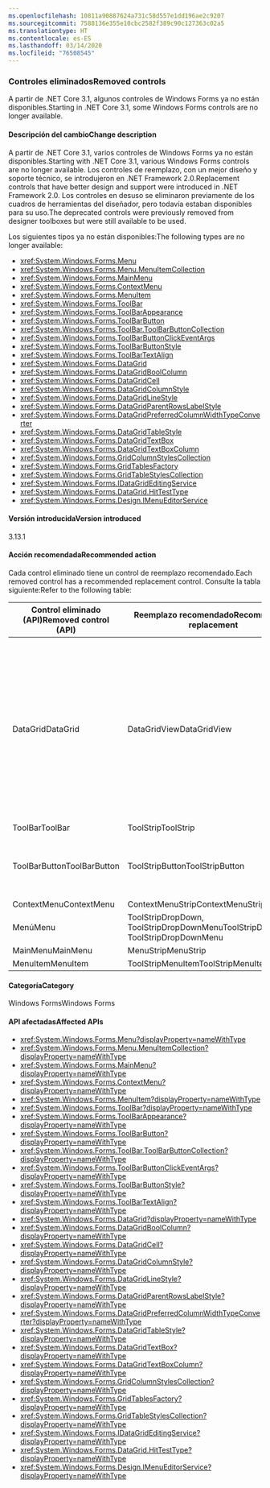 ```yaml
---
ms.openlocfilehash: 10811a90887624a731c58d557e1dd196ae2c9207
ms.sourcegitcommit: 7588136e355e10cbc2582f389c90c127363c02a5
ms.translationtype: HT
ms.contentlocale: es-ES
ms.lasthandoff: 03/14/2020
ms.locfileid: "76508545"
---
```

### <a name="removed-controls"></a><span data-ttu-id="50f81-101">Controles eliminados</span><span class="sxs-lookup"><span data-stu-id="50f81-101">Removed controls</span></span>

<span data-ttu-id="50f81-102">A partir de .NET Core 3.1, algunos controles de Windows Forms ya no están disponibles.</span><span class="sxs-lookup"><span data-stu-id="50f81-102">Starting in .NET Core 3.1, some Windows Forms controls are no longer available.</span></span>

#### <a name="change-description"></a><span data-ttu-id="50f81-103">Descripción del cambio</span><span class="sxs-lookup"><span data-stu-id="50f81-103">Change description</span></span>

<span data-ttu-id="50f81-104">A partir de .NET Core 3.1, varios controles de Windows Forms ya no están disponibles.</span><span class="sxs-lookup"><span data-stu-id="50f81-104">Starting with .NET Core 3.1, various Windows Forms controls are no longer available.</span></span> <span data-ttu-id="50f81-105">Los controles de reemplazo, con un mejor diseño y soporte técnico, se introdujeron en .NET Framework 2.0.</span><span class="sxs-lookup"><span data-stu-id="50f81-105">Replacement controls that have better design and support were introduced in .NET Framework 2.0.</span></span> <span data-ttu-id="50f81-106">Los controles en desuso se eliminaron previamente de los cuadros de herramientas del diseñador, pero todavía estaban disponibles para su uso.</span><span class="sxs-lookup"><span data-stu-id="50f81-106">The deprecated controls were previously removed from designer toolboxes but were still available to be used.</span></span>

<span data-ttu-id="50f81-107">Los siguientes tipos ya no están disponibles:</span><span class="sxs-lookup"><span data-stu-id="50f81-107">The following types are no longer available:</span></span>

- <xref:System.Windows.Forms.Menu>
- <xref:System.Windows.Forms.Menu.MenuItemCollection>
- <xref:System.Windows.Forms.MainMenu>
- <xref:System.Windows.Forms.ContextMenu>
- <xref:System.Windows.Forms.MenuItem>
- <xref:System.Windows.Forms.ToolBar>
- <xref:System.Windows.Forms.ToolBarAppearance>
- <xref:System.Windows.Forms.ToolBarButton>
- <xref:System.Windows.Forms.ToolBar.ToolBarButtonCollection>
- <xref:System.Windows.Forms.ToolBarButtonClickEventArgs>
- <xref:System.Windows.Forms.ToolBarButtonStyle>
- <xref:System.Windows.Forms.ToolBarTextAlign>
- <xref:System.Windows.Forms.DataGrid>
- <xref:System.Windows.Forms.DataGridBoolColumn>
- <xref:System.Windows.Forms.DataGridCell>
- <xref:System.Windows.Forms.DataGridColumnStyle>
- <xref:System.Windows.Forms.DataGridLineStyle>
- <xref:System.Windows.Forms.DataGridParentRowsLabelStyle>
- <xref:System.Windows.Forms.DataGridPreferredColumnWidthTypeConverter>
- <xref:System.Windows.Forms.DataGridTableStyle>
- <xref:System.Windows.Forms.DataGridTextBox>
- <xref:System.Windows.Forms.DataGridTextBoxColumn>
- <xref:System.Windows.Forms.GridColumnStylesCollection>
- <xref:System.Windows.Forms.GridTablesFactory>
- <xref:System.Windows.Forms.GridTableStylesCollection>
- <xref:System.Windows.Forms.IDataGridEditingService>
- <xref:System.Windows.Forms.DataGrid.HitTestType>
- <xref:System.Windows.Forms.Design.IMenuEditorService>

#### <a name="version-introduced"></a><span data-ttu-id="50f81-108">Versión introducida</span><span class="sxs-lookup"><span data-stu-id="50f81-108">Version introduced</span></span>

<span data-ttu-id="50f81-109">3.1</span><span class="sxs-lookup"><span data-stu-id="50f81-109">3.1</span></span>

#### <a name="recommended-action"></a><span data-ttu-id="50f81-110">Acción recomendada</span><span class="sxs-lookup"><span data-stu-id="50f81-110">Recommended action</span></span>

<span data-ttu-id="50f81-111">Cada control eliminado tiene un control de reemplazo recomendado.</span><span class="sxs-lookup"><span data-stu-id="50f81-111">Each removed control has a recommended replacement control.</span></span> <span data-ttu-id="50f81-112">Consulte la tabla siguiente:</span><span class="sxs-lookup"><span data-stu-id="50f81-112">Refer to the following table:</span></span>

| <span data-ttu-id="50f81-113">Control eliminado (API)</span><span class="sxs-lookup"><span data-stu-id="50f81-113">Removed control (API)</span></span> | <span data-ttu-id="50f81-114">Reemplazo recomendado</span><span class="sxs-lookup"><span data-stu-id="50f81-114">Recommended replacement</span></span> | <span data-ttu-id="50f81-115">API asociadas que se han eliminado</span><span class="sxs-lookup"><span data-stu-id="50f81-115">Associated APIs that are removed</span></span> |
|-|-|-|
| <span data-ttu-id="50f81-116">DataGrid</span><span class="sxs-lookup"><span data-stu-id="50f81-116">DataGrid</span></span> | <span data-ttu-id="50f81-117">DataGridView</span><span class="sxs-lookup"><span data-stu-id="50f81-117">DataGridView</span></span> | <span data-ttu-id="50f81-118">DataGridCell, DataGridRow, DataGridTableCollection, DataGridColumnCollection, DataGridTableStyle, DataGridColumnStyle, DataGridLineStyle, DataGridParentRowsLabel, DataGridParentRowsLabelStyle, DataGridBoolColumn, DataGridTextBox, GridColumnStylesCollection, GridTableStylesCollection, HitTestType</span><span class="sxs-lookup"><span data-stu-id="50f81-118">DataGridCell, DataGridRow, DataGridTableCollection, DataGridColumnCollection, DataGridTableStyle, DataGridColumnStyle, DataGridLineStyle, DataGridParentRowsLabel, DataGridParentRowsLabelStyle, DataGridBoolColumn, DataGridTextBox, GridColumnStylesCollection, GridTableStylesCollection, HitTestType</span></span> |
| <span data-ttu-id="50f81-119">ToolBar</span><span class="sxs-lookup"><span data-stu-id="50f81-119">ToolBar</span></span> | <span data-ttu-id="50f81-120">ToolStrip</span><span class="sxs-lookup"><span data-stu-id="50f81-120">ToolStrip</span></span> | <span data-ttu-id="50f81-121">ToolBarAppearance</span><span class="sxs-lookup"><span data-stu-id="50f81-121">ToolBarAppearance</span></span> |
| <span data-ttu-id="50f81-122">ToolBarButton</span><span class="sxs-lookup"><span data-stu-id="50f81-122">ToolBarButton</span></span> | <span data-ttu-id="50f81-123">ToolStripButton</span><span class="sxs-lookup"><span data-stu-id="50f81-123">ToolStripButton</span></span> | <span data-ttu-id="50f81-124">ToolBarButtonClickEventArgs, ToolBarButtonClickEventHandler, ToolBarButtonStyle, ToolBarTextAlign</span><span class="sxs-lookup"><span data-stu-id="50f81-124">ToolBarButtonClickEventArgs, ToolBarButtonClickEventHandler, ToolBarButtonStyle, ToolBarTextAlign</span></span>|
| <span data-ttu-id="50f81-125">ContextMenu</span><span class="sxs-lookup"><span data-stu-id="50f81-125">ContextMenu</span></span> | <span data-ttu-id="50f81-126">ContextMenuStrip</span><span class="sxs-lookup"><span data-stu-id="50f81-126">ContextMenuStrip</span></span> | |
| <span data-ttu-id="50f81-127">Menú</span><span class="sxs-lookup"><span data-stu-id="50f81-127">Menu</span></span> | <span data-ttu-id="50f81-128">ToolStripDropDown, ToolStripDropDownMenu</span><span class="sxs-lookup"><span data-stu-id="50f81-128">ToolStripDropDown, ToolStripDropDownMenu</span></span> | <span data-ttu-id="50f81-129">MenuItemCollection</span><span class="sxs-lookup"><span data-stu-id="50f81-129">MenuItemCollection</span></span> |
| <span data-ttu-id="50f81-130">MainMenu</span><span class="sxs-lookup"><span data-stu-id="50f81-130">MainMenu</span></span> | <span data-ttu-id="50f81-131">MenuStrip</span><span class="sxs-lookup"><span data-stu-id="50f81-131">MenuStrip</span></span> | |
| <span data-ttu-id="50f81-132">MenuItem</span><span class="sxs-lookup"><span data-stu-id="50f81-132">MenuItem</span></span> | <span data-ttu-id="50f81-133">ToolStripMenuItem</span><span class="sxs-lookup"><span data-stu-id="50f81-133">ToolStripMenuItem</span></span> | |

#### <a name="category"></a><span data-ttu-id="50f81-134">Categoría</span><span class="sxs-lookup"><span data-stu-id="50f81-134">Category</span></span>

<span data-ttu-id="50f81-135">Windows Forms</span><span class="sxs-lookup"><span data-stu-id="50f81-135">Windows Forms</span></span>

#### <a name="affected-apis"></a><span data-ttu-id="50f81-136">API afectadas</span><span class="sxs-lookup"><span data-stu-id="50f81-136">Affected APIs</span></span>

- <xref:System.Windows.Forms.Menu?displayProperty=nameWithType>
- <xref:System.Windows.Forms.Menu.MenuItemCollection?displayProperty=nameWithType>
- <xref:System.Windows.Forms.MainMenu?displayProperty=nameWithType>
- <xref:System.Windows.Forms.ContextMenu?displayProperty=nameWithType>
- <xref:System.Windows.Forms.MenuItem?displayProperty=nameWithType>
- <xref:System.Windows.Forms.ToolBar?displayProperty=nameWithType>
- <xref:System.Windows.Forms.ToolBarAppearance?displayProperty=nameWithType>
- <xref:System.Windows.Forms.ToolBarButton?displayProperty=nameWithType>
- <xref:System.Windows.Forms.ToolBar.ToolBarButtonCollection?displayProperty=nameWithType>
- <xref:System.Windows.Forms.ToolBarButtonClickEventArgs?displayProperty=nameWithType>
- <xref:System.Windows.Forms.ToolBarButtonStyle?displayProperty=nameWithType>
- <xref:System.Windows.Forms.ToolBarTextAlign?displayProperty=nameWithType>
- <xref:System.Windows.Forms.DataGrid?displayProperty=nameWithType>
- <xref:System.Windows.Forms.DataGridBoolColumn?displayProperty=nameWithType>
- <xref:System.Windows.Forms.DataGridCell?displayProperty=nameWithType>
- <xref:System.Windows.Forms.DataGridColumnStyle?displayProperty=nameWithType>
- <xref:System.Windows.Forms.DataGridLineStyle?displayProperty=nameWithType>
- <xref:System.Windows.Forms.DataGridParentRowsLabelStyle?displayProperty=nameWithType>
- <xref:System.Windows.Forms.DataGridPreferredColumnWidthTypeConverter?displayProperty=nameWithType>
- <xref:System.Windows.Forms.DataGridTableStyle?displayProperty=nameWithType>
- <xref:System.Windows.Forms.DataGridTextBox?displayProperty=nameWithType>
- <xref:System.Windows.Forms.DataGridTextBoxColumn?displayProperty=nameWithType>
- <xref:System.Windows.Forms.GridColumnStylesCollection?displayProperty=nameWithType>
- <xref:System.Windows.Forms.GridTablesFactory?displayProperty=nameWithType>
- <xref:System.Windows.Forms.GridTableStylesCollection?displayProperty=nameWithType>
- <xref:System.Windows.Forms.IDataGridEditingService?displayProperty=nameWithType>
- <xref:System.Windows.Forms.DataGrid.HitTestType?displayProperty=nameWithType>
- <xref:System.Windows.Forms.Design.IMenuEditorService?displayProperty=nameWithType>

<!-- 

### Affected APIs

- `T:System.Windows.Forms.Menu`
- `T:System.Windows.Forms.Menu.MenuItemCollection`
- `T:System.Windows.Forms.MainMenu`
- `T:System.Windows.Forms.ContextMenu`
- `T:System.Windows.Forms.MenuItem`
- `T:System.Windows.Forms.ToolBar`
- `T:System.Windows.Forms.ToolBarAppearance`
- `T:System.Windows.Forms.ToolBarButton`
- `T:System.Windows.Forms.ToolBar.ToolBarButtonCollection`
- `T:System.Windows.Forms.ToolBarButtonClickEventArgs`
- `T:System.Windows.Forms.ToolBarButtonStyle`
- `T:System.Windows.Forms.ToolBarTextAlign`
- `T:System.Windows.Forms.DataGrid`
- `T:System.Windows.Forms.DataGridBoolColumn`
- `T:System.Windows.Forms.DataGridCell`
- `T:System.Windows.Forms.DataGridColumnStyle`
- `T:System.Windows.Forms.DataGridLineStyle`
- `T:System.Windows.Forms.DataGridParentRowsLabelStyle`
- `T:System.Windows.Forms.DataGridPreferredColumnWidthTypeConverter`
- `T:System.Windows.Forms.DataGridTableStyle`
- `T:System.Windows.Forms.DataGridTextBox`
- `T:System.Windows.Forms.DataGridTextBoxColumn`
- `T:System.Windows.Forms.GridColumnStylesCollection`
- `T:System.Windows.Forms.GridTablesFactory`
- `T:System.Windows.Forms.GridTableStylesCollection`
- `T:System.Windows.Forms.IDataGridEditingService`
- `T:System.Windows.Forms.DataGrid.HitTestType`
- `T:System.Windows.Forms.Design.IMenuEditorService`

-->
